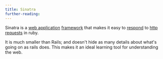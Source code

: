 ```yaml
---
title: Sinatra
further-reading:
---
```

Sinatra is a [web application](/web-application) [framework](/application-framework) that makes it easy to [respond](/response) to [http](/http-hypertext-transfer-protocol) [requests](/request) in ruby.

It is much smaller than Rails; and doesn't hide as many details about what's going on as rails does. This makes it an ideal learning tool for understanding the web.
